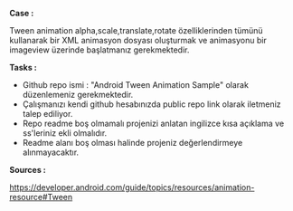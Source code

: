 **Case :**  

Tween animation alpha,scale,translate,rotate özelliklerinden tümünü kullanarak bir XML animasyon dosyası oluşturmak ve  animasyonu bir imageview üzerinde başlatmanız gerekmektedir.

**Tasks :** 

- Github repo ismi :  "Android Tween Animation Sample" olarak düzenlemeniz gerekmektedir.
- Çalışmanızı kendi github hesabınızda public repo link olarak iletmeniz talep ediliyor. 
- Repo readme boş olmamalı projenizi anlatan ingilizce kısa açıklama ve ss'leriniz ekli olmalıdır. 
- Readme alanı boş olması halinde projeniz değerlendirmeye alınmayacaktır.

**Sources :**  

https://developer.android.com/guide/topics/resources/animation-resource#Tween


